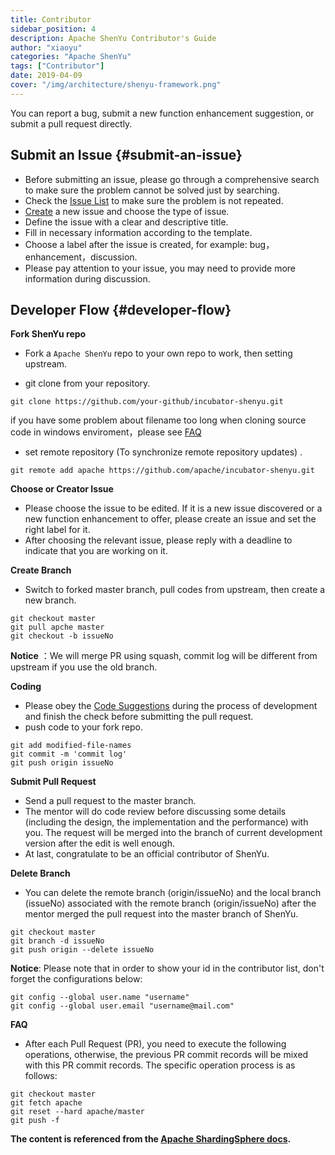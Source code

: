 ```yaml
---
title: Contributor
sidebar_position: 4
description: Apache ShenYu Contributor's Guide
author: "xiaoyu"
categories: "Apache ShenYu"
tags: ["Contributor"]
date: 2019-04-09
cover: "/img/architecture/shenyu-framework.png"
---
```



You can report a bug, submit a new function enhancement suggestion, or submit a pull request directly.

## Submit an Issue {#submit-an-issue}

- Before submitting an issue, please go through a comprehensive search to make sure the problem cannot be solved just by searching.
- Check the [Issue List](https://github.com/apache/incubator-shenyu/issues) to make sure the problem is not repeated.
- [Create](https://github.com/apache/incubator-shenyu/issues/new/choose) a new issue and choose the type of issue.
- Define the issue with a clear and descriptive title.
- Fill in necessary information according to the template.
- Choose a label after the issue is created, for example: bug，enhancement，discussion.
- Please pay attention to your issue, you may need to provide more information during discussion.

## Developer Flow {#developer-flow}

**Fork ShenYu repo**

- Fork a `Apache ShenYu` repo to your own repo to work, then setting upstream.

* git clone from your repository.

```shell
git clone https://github.com/your-github/incubator-shenyu.git
```

  if you have some problem about filename too long when cloning source code  in windows enviroment，please see [FAQ](/community/faq)

* set remote repository (To synchronize remote repository updates) .

```shell
git remote add apache https://github.com/apache/incubator-shenyu.git
```

**Choose or Creator Issue**

- Please choose the issue to be edited. If it is a new issue discovered or a new function enhancement to offer, please create an issue and set the right label for it.
- After choosing the relevant issue, please reply with a deadline to indicate that you are working on it.

**Create Branch**

- Switch to forked master branch, pull codes from upstream, then create a new branch.

```shell
git checkout master
git pull apche master
git checkout -b issueNo
```

**Notice** ：We will merge PR using squash, commit log will be different from upstream if you use the old branch.

**Coding**

- Please obey the [Code Suggestions](/community/code-suggestions) during the process of development and finish the check before submitting the pull request.
- push code to your fork repo.

```shell
git add modified-file-names
git commit -m 'commit log'
git push origin issueNo
```

**Submit Pull Request**

- Send a pull request to the master branch.
- The mentor will do code review before discussing some details (including the design, the implementation and the performance) with you. The request will be merged into the branch of current development version after the edit is well enough.
- At last, congratulate to be an official contributor of ShenYu.

**Delete Branch**

- You can delete the remote branch (origin/issueNo) and the local branch (issueNo) associated with the remote branch (origin/issueNo) after the mentor merged the pull request into the master branch of ShenYu.

```shell
git checkout master
git branch -d issueNo
git push origin --delete issueNo
```

**Notice**:  Please note that in order to show your id in the contributor list, don't forget the configurations below:

```shell
git config --global user.name "username"
git config --global user.email "username@mail.com"
```

**FAQ**

- After each Pull Request (PR), you need to execute the following operations, otherwise, the previous PR commit records will be mixed with this PR commit records. The specific operation process is as follows:

```shell
git checkout master
git fetch apache
git reset --hard apache/master
git push -f
```

**The content is referenced from the [Apache ShardingSphere docs](https://shardingsphere.apache.org/community/en/contribute/contributor/).**
